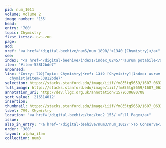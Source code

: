 ```yaml
---
pid: num_1011
volume: Volume 2
image_number: '165'
head:
entry: '700'
topic: Chymistry
first_letter: 676-700
page:
add:
xref: "<a href='/digital-beehive/num6/num_1890/'>1340 [Chymistry]</a>"
see:
index: "<a href='/digital-beehive/index1/index_0245/'>aurum potabile</a>|<a href='/digital-beehive/index1/index_0652/'>chymist</a>"
item: "#item-53812bde7"
unparsed:
line: 'Entry: 700|Topic: Chymistry|Xref: 1340 [Chymistry]|Index: aurum potabile|Index:
  chymist|#item-53812bde7'
selection: https://stacks.stanford.edu/image/iiif/fm855tg5659/1607_0632/443,4012,2840,654/full/0/default.jpg
full_image: https://stacks.stanford.edu/image/iiif/fm855tg5659/1607_0632/full/full/0/default.jpg
annotation_uri: http://dev.llgc.org.uk/annotation/1579630680708
sort_value: '216514012'
insertion:
thumbnail: https://stacks.stanford.edu/image/iiif/fm855tg5659/1607_0632/443,4012,600,180/250,/0/default.jpg
label: 700. Chymistry
location: "<a href='/digital-beehive/toc/toc2_155/'>Full Page</a>"
issue:
also_in_entry: "<a href='/digital-beehive/num3/num_1012/'>To Conserve</a>"
order: '380'
layout: alpha_item
collection: num3
---
```

